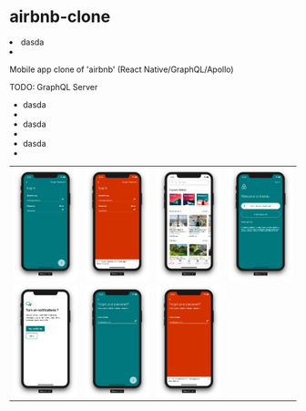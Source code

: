 # airbnb-clone
  <li>dasda<li>

Mobile app clone of 'airbnb' (React Native/GraphQL/Apollo)

TODO: GraphQL Server

<ul>
  <li>dasda<li>
  <li>dasda<li>
  <li>dasda<li>
 </ul>
<table>
  <tr>
    <td><img src="client/screenshots/log_in.png" width="200"></td>
    <td><img src="client/screenshots/log_in_bad.png" width="200"></td>
    <td><img src="client/screenshots/logged_in.png" width="200"></td>
    <td><img src="client/screenshots/logged_out.png" width="200"></td>
  <tr>
  <tr>
    <td><img src="client/screenshots/turn_not.png" width="200"></td>
    <td><img src="client/screenshots/forgot_password.png" width="200"></td>
    <td><img src="client/screenshots/forgot_password_bad.png" width="200"></td>
  <tr>
</table>

